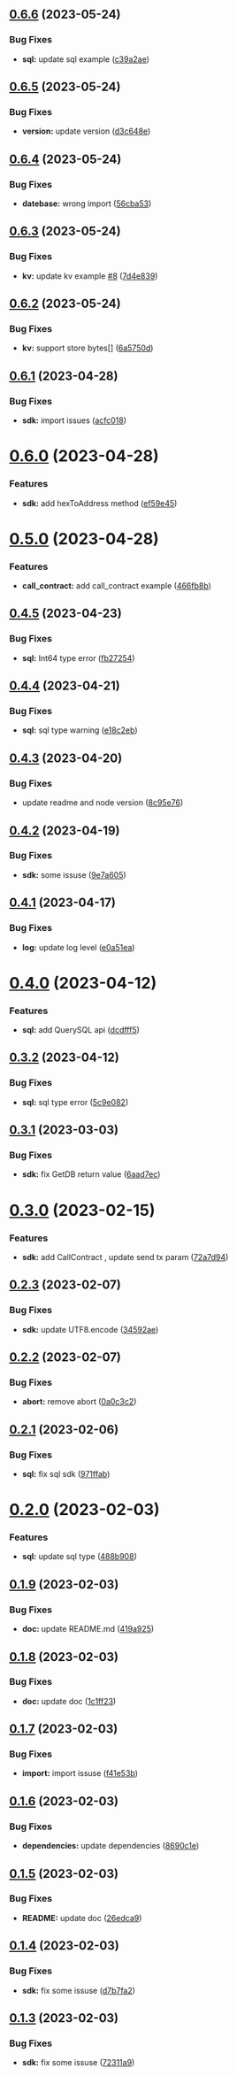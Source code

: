 ## [0.6.6](https://github.com/machinefi/w3bstream-wasm-assemblyscript-sdk/compare/v0.6.5...v0.6.6) (2023-05-24)


### Bug Fixes

* **sql:** update sql example ([c39a2ae](https://github.com/machinefi/w3bstream-wasm-assemblyscript-sdk/commit/c39a2ae3b66170fbb7db84d280c322827cdea246))

## [0.6.5](https://github.com/machinefi/w3bstream-wasm-assemblyscript-sdk/compare/v0.6.4...v0.6.5) (2023-05-24)


### Bug Fixes

* **version:** update version ([d3c648e](https://github.com/machinefi/w3bstream-wasm-assemblyscript-sdk/commit/d3c648e508f3376785176100ce2deba7d50cfeff))

## [0.6.4](https://github.com/machinefi/w3bstream-wasm-assemblyscript-sdk/compare/v0.6.3...v0.6.4) (2023-05-24)


### Bug Fixes

* **datebase:** wrong import ([56cba53](https://github.com/machinefi/w3bstream-wasm-assemblyscript-sdk/commit/56cba53937f3f09f34d00e127bae08a3821735f0))

## [0.6.3](https://github.com/machinefi/w3bstream-wasm-assemblyscript-sdk/compare/v0.6.2...v0.6.3) (2023-05-24)


### Bug Fixes

* **kv:** update kv example [#8](https://github.com/machinefi/w3bstream-wasm-assemblyscript-sdk/issues/8) ([7d4e839](https://github.com/machinefi/w3bstream-wasm-assemblyscript-sdk/commit/7d4e839afb5276b7ac7f7db04e3459ac5f0dcfc9))

## [0.6.2](https://github.com/machinefi/w3bstream-wasm-assemblyscript-sdk/compare/v0.6.1...v0.6.2) (2023-05-24)


### Bug Fixes

* **kv:** support store bytes[] ([6a5750d](https://github.com/machinefi/w3bstream-wasm-assemblyscript-sdk/commit/6a5750d6683c48ffcaae3fe4e5c6f9d7c01f975e))

## [0.6.1](https://github.com/machinefi/w3bstream-wasm-assemblyscript-sdk/compare/v0.6.0...v0.6.1) (2023-04-28)


### Bug Fixes

* **sdk:** import issues ([acfc018](https://github.com/machinefi/w3bstream-wasm-assemblyscript-sdk/commit/acfc01867ad51115713f9ef94a77a325beea92ee))

# [0.6.0](https://github.com/machinefi/w3bstream-wasm-assemblyscript-sdk/compare/v0.5.0...v0.6.0) (2023-04-28)


### Features

* **sdk:** add hexToAddress method ([ef59e45](https://github.com/machinefi/w3bstream-wasm-assemblyscript-sdk/commit/ef59e4531f803ed96dac8f08136c21dc6b29a89f))

# [0.5.0](https://github.com/machinefi/w3bstream-wasm-assemblyscript-sdk/compare/v0.4.5...v0.5.0) (2023-04-28)


### Features

* **call_contract:**  add call_contract example ([466fb8b](https://github.com/machinefi/w3bstream-wasm-assemblyscript-sdk/commit/466fb8b54b48d4329e4d4c1ccf01146d2edf605c))

## [0.4.5](https://github.com/machinefi/w3bstream-wasm-assemblyscript-sdk/compare/v0.4.4...v0.4.5) (2023-04-23)


### Bug Fixes

* **sql:** Int64 type error ([fb27254](https://github.com/machinefi/w3bstream-wasm-assemblyscript-sdk/commit/fb2725412a440c81141383aa807c6409b1793a7d))

## [0.4.4](https://github.com/machinefi/w3bstream-wasm-assemblyscript-sdk/compare/v0.4.3...v0.4.4) (2023-04-21)


### Bug Fixes

* **sql:** sql type warning ([e18c2eb](https://github.com/machinefi/w3bstream-wasm-assemblyscript-sdk/commit/e18c2ebb026c91634be6299dee0f558f63ad9d75))

## [0.4.3](https://github.com/machinefi/w3bstream-wasm-assemblyscript-sdk/compare/v0.4.2...v0.4.3) (2023-04-20)


### Bug Fixes

* update readme and node version ([8c95e76](https://github.com/machinefi/w3bstream-wasm-assemblyscript-sdk/commit/8c95e76b3ca6340357fc50e670c26e3aaa5a067a))

## [0.4.2](https://github.com/machinefi/w3bstream-wasm-assemblyscript-sdk/compare/v0.4.1...v0.4.2) (2023-04-19)


### Bug Fixes

* **sdk:** some issuse ([9e7a605](https://github.com/machinefi/w3bstream-wasm-assemblyscript-sdk/commit/9e7a6058a5884d3290a14e5dbb71d38fa92b722f))

## [0.4.1](https://github.com/machinefi/w3bstream-wasm-assemblyscript-sdk/compare/v0.4.0...v0.4.1) (2023-04-17)


### Bug Fixes

* **log:** update log level ([e0a51ea](https://github.com/machinefi/w3bstream-wasm-assemblyscript-sdk/commit/e0a51ea41401cc6055b77aa19acc07bbc4693006))

# [0.4.0](https://github.com/machinefi/w3bstream-wasm-assemblyscript-sdk/compare/v0.3.2...v0.4.0) (2023-04-12)


### Features

* **sql:** add QuerySQL api ([dcdfff5](https://github.com/machinefi/w3bstream-wasm-assemblyscript-sdk/commit/dcdfff58ca669965ae1a9ec568b55b0ff6237e36))

## [0.3.2](https://github.com/machinefi/w3bstream-wasm-assemblyscript-sdk/compare/v0.3.1...v0.3.2) (2023-04-12)


### Bug Fixes

* **sql:** sql type error ([5c9e082](https://github.com/machinefi/w3bstream-wasm-assemblyscript-sdk/commit/5c9e08203c7e38889c6234eb5f476929b1292566))

## [0.3.1](https://github.com/machinefi/w3bstream-wasm-assemblyscript-sdk/compare/v0.3.0...v0.3.1) (2023-03-03)


### Bug Fixes

* **sdk:** fix GetDB return value ([6aad7ec](https://github.com/machinefi/w3bstream-wasm-assemblyscript-sdk/commit/6aad7eccf66d2fc89c093a920b532cff0d73da82))

# [0.3.0](https://github.com/machinefi/w3bstream-wasm-ts-sdk/compare/v0.2.3...v0.3.0) (2023-02-15)


### Features

* **sdk:** add CallContract , update send tx param ([72a7d94](https://github.com/machinefi/w3bstream-wasm-ts-sdk/commit/72a7d9498dfc598c34c2406e0e1c3d77131d78e9))

## [0.2.3](https://github.com/machinefi/w3bstream-wasm-ts-sdk/compare/v0.2.2...v0.2.3) (2023-02-07)


### Bug Fixes

* **sdk:** update UTF8.encode ([34592ae](https://github.com/machinefi/w3bstream-wasm-ts-sdk/commit/34592ae3e5c0a6460aa5326e12acf8df667d1a22))

## [0.2.2](https://github.com/machinefi/w3bstream-wasm-ts-sdk/compare/v0.2.1...v0.2.2) (2023-02-07)


### Bug Fixes

* **abort:** remove abort ([0a0c3c2](https://github.com/machinefi/w3bstream-wasm-ts-sdk/commit/0a0c3c2ee35763ac32edaf0d3707cb3ae91397cd))

## [0.2.1](https://github.com/machinefi/w3bstream-wasm-ts-sdk/compare/v0.2.0...v0.2.1) (2023-02-06)


### Bug Fixes

* **sql:** fix sql sdk ([971ffab](https://github.com/machinefi/w3bstream-wasm-ts-sdk/commit/971ffab5bc2cada6671955c9ebffa85816ff564c))

# [0.2.0](https://github.com/machinefi/w3bstream-wasm-ts-sdk/compare/v0.1.9...v0.2.0) (2023-02-03)


### Features

* **sql:** update sql type ([488b908](https://github.com/machinefi/w3bstream-wasm-ts-sdk/commit/488b9087d7afe785e2dd1448998fc75335b1115c))

## [0.1.9](https://github.com/machinefi/w3bstream-wasm-ts-sdk/compare/v0.1.8...v0.1.9) (2023-02-03)


### Bug Fixes

* **doc:** update README.md ([419a925](https://github.com/machinefi/w3bstream-wasm-ts-sdk/commit/419a9258dcb9c2d639a44d7122a1d09160fd01d6))

## [0.1.8](https://github.com/machinefi/w3bstream-wasm-ts-sdk/compare/v0.1.7...v0.1.8) (2023-02-03)


### Bug Fixes

* **doc:** update doc ([1c1ff23](https://github.com/machinefi/w3bstream-wasm-ts-sdk/commit/1c1ff2342379c7b5b19f86ae25561deb4fb6370a))

## [0.1.7](https://github.com/machinefi/w3bstream-wasm-ts-sdk/compare/v0.1.6...v0.1.7) (2023-02-03)


### Bug Fixes

* **import:** import issuse ([f41e53b](https://github.com/machinefi/w3bstream-wasm-ts-sdk/commit/f41e53be8f687e07869b14ebe07fb4685ae624f7))

## [0.1.6](https://github.com/machinefi/w3bstream-wasm-ts-sdk/compare/v0.1.5...v0.1.6) (2023-02-03)


### Bug Fixes

* **dependencies:** update dependencies ([8690c1e](https://github.com/machinefi/w3bstream-wasm-ts-sdk/commit/8690c1e366ce58dc7852b2c29b0058b8ac4f34bd))

## [0.1.5](https://github.com/machinefi/w3bstream-wasm-ts-sdk/compare/v0.1.4...v0.1.5) (2023-02-03)


### Bug Fixes

* **README:** update doc ([26edca9](https://github.com/machinefi/w3bstream-wasm-ts-sdk/commit/26edca9776bd0c8088d6f2dd4c68acc7b4acc9fd))

## [0.1.4](https://github.com/machinefi/w3bstream-wasm-ts-sdk/compare/v0.1.3...v0.1.4) (2023-02-03)


### Bug Fixes

* **sdk:** fix some issuse ([d7b7fa2](https://github.com/machinefi/w3bstream-wasm-ts-sdk/commit/d7b7fa20dfa86c2818496cee0931ac887c142ab9))

## [0.1.3](https://github.com/machinefi/w3bstream-wasm-ts-sdk/compare/v0.1.2...v0.1.3) (2023-02-03)


### Bug Fixes

* **sdk:** fix some issuse ([72311a9](https://github.com/machinefi/w3bstream-wasm-ts-sdk/commit/72311a9bac82b16a8f0c806794a3cc059bc873b7))
